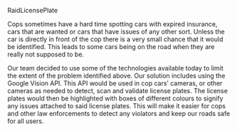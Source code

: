 RaidLicensePlate

Cops sometimes have a hard time spotting cars with expired insurance, cars that are wanted or cars that have issues of any other sort. 
Unless the car is directly in front of the cop there is a very small chance that it would be identified. 
This leads to some cars being on the road when they are really not supposed to be.

Our team decided to use some of the technologies available today to limit the extent of the problem identified above. 
Our solution includes using the Google Vision API. 
This API would be used in cop cars’ cameras, or other cameras as needed to detect, scan and validate license plates. 
The license plates would then be highlighted with boxes of different colours to signify any issues attached to said license plates. 
This will make it easier for cops and other law enforcements to detect any violators and keep our roads safe for all users.
